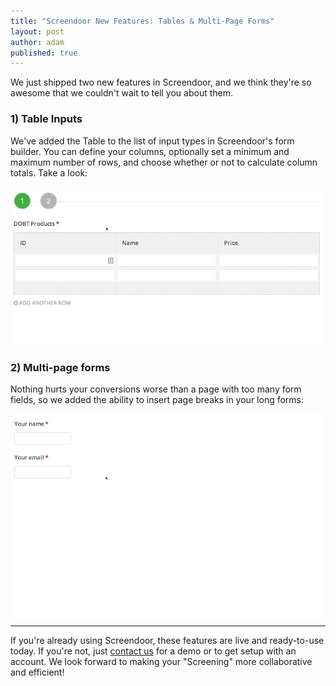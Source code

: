 ```yaml
---
title: "Screendoor New Features: Tables & Multi-Page Forms"
layout: post
author: adam
published: true
---
```


We just shipped two new features in Screendoor, and we think they're so awesome that we couldn't wait to tell you about them.

<!-- more -->

### 1) Table Inputs

We've added the Table to the list of input types in Screendoor's form builder. You can define your columns, optionally set a minimum and maximum number of rows, and choose whether or not to calculate column totals. Take a look:

<div class='media_wrapper'>
  <img src='/images/screendoor-tables.gif' />
</div>

### 2) Multi-page forms

Nothing hurts your conversions worse than a page with too many form fields, so we added the ability to insert page breaks in your long forms:

<div class='media_wrapper'>
  <img src='/images/screendoor-multi-page-forms.gif' />
</div>

--------

If you're already using Screendoor, these features are live and ready-to-use today. If you're not, just [contact us](http://www.dobt.co/#contact) for a demo or to get setup with an account. We look forward to making your "Screening" more collaborative and efficient!
